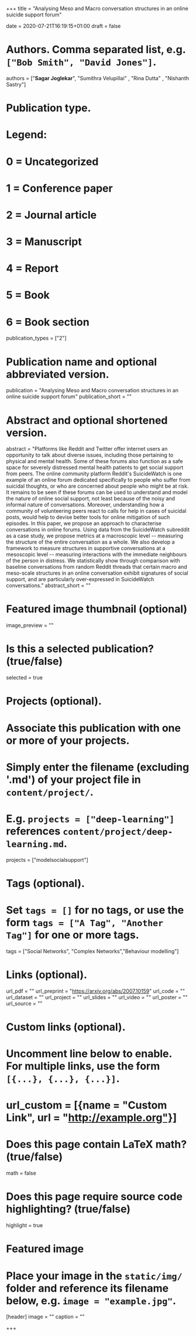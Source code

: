 +++
title = "Analysing Meso and Macro conversation structures in an online suicide support forum"

date = 2020-07-21T16:19:15+01:00
draft = false

# Authors. Comma separated list, e.g. `["Bob Smith", "David Jones"]`.
authors = ["**Sagar Joglekar**", "Sumithra Velupillai" , "Rina Dutta" , "Nishanth Sastry"]

# Publication type.
# Legend:
# 0 = Uncategorized
# 1 = Conference paper
# 2 = Journal article
# 3 = Manuscript
# 4 = Report
# 5 = Book
# 6 = Book section
publication_types = ["2"]

# Publication name and optional abbreviated version.
publication = "Analysing Meso and Macro conversation structures in an online suicide support forum"
publication_short = ""

# Abstract and optional shortened version.
abstract = "Platforms like Reddit and Twitter offer internet users an opportunity to talk about diverse issues, including those pertaining to physical and mental health. Some of these forums also function as a safe space for severely distressed mental health patients to get social support from peers. The online community platform Reddit's SuicideWatch is one example of an online forum dedicated specifically to people who suffer from suicidal thoughts, or who are concerned about people who might be at risk. It remains to be seen if these forums can be used to understand and model the nature of online social support, not least because of the noisy and informal nature of conversations. Moreover, understanding how a community of volunteering peers react to calls for help in cases of suicidal posts, would help to devise better tools for online mitigation of such episodes. In this paper, we propose an approach to characterise conversations in online forums. Using data from the SuicideWatch subreddit as a case study, we propose metrics at a macroscopic level -- measuring the structure of the entire conversation as a whole. We also develop a framework to measure structures in supportive conversations at a mesoscopic level -- measuring interactions with the immediate neighbours of the person in distress. We statistically show through comparison with baseline conversations from random Reddit threads that certain macro and meso-scale structures in an online conversation exhibit signatures of social support, and are particularly over-expressed in SuicideWatch conversations."
abstract_short = ""

# Featured image thumbnail (optional)
image_preview = ""

# Is this a selected publication? (true/false)
selected = true

# Projects (optional).
#   Associate this publication with one or more of your projects.
#   Simply enter the filename (excluding '.md') of your project file in `content/project/`.
#   E.g. `projects = ["deep-learning"]` references `content/project/deep-learning.md`.
projects = ["modelsocialsupport"]

# Tags (optional).
#   Set `tags = []` for no tags, or use the form `tags = ["A Tag", "Another Tag"]` for one or more tags.
tags = ["Social Networks", "Complex Networks","Behaviour modelling"]

# Links (optional).
url_pdf = ""
url_preprint = "https://arxiv.org/abs/2007.10159"
url_code = ""
url_dataset = ""
url_project = ""
url_slides = ""
url_video = ""
url_poster = ""
url_source = ""

# Custom links (optional).
#   Uncomment line below to enable. For multiple links, use the form `[{...}, {...}, {...}]`.
# url_custom = [{name = "Custom Link", url = "http://example.org"}]

# Does this page contain LaTeX math? (true/false)
math = false

# Does this page require source code highlighting? (true/false)
highlight = true

# Featured image
# Place your image in the `static/img/` folder and reference its filename below, e.g. `image = "example.jpg"`.
[header]
image = ""
caption = ""

+++
